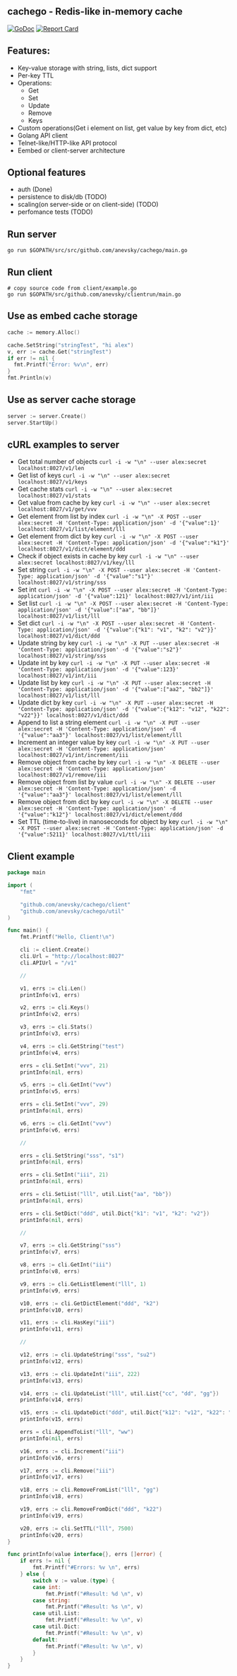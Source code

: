 ## cachego - Redis-like in-memory cache

[![GoDoc](https://godoc.org/github.com/anevsky/cachego?status.svg)](https://godoc.org/github.com/anevsky/cachego)
[![Report Card](https://goreportcard.com/badge/github.com/anevsky/cachego)](https://goreportcard.com/report/github.com/anevsky/cachego)

## Features:
- Key-value storage with string, lists, dict support
- Per-key TTL
- Operations:
  - Get
  - Set
  - Update
  - Remove
  - Keys
- Custom operations(Get i element on list, get value by key from dict, etc)
- Golang API client
- Telnet-like/HTTP-like API protocol
- Eembed or client-server architecture

## Optional features
- auth (Done)
- persistence to disk/db (TODO)
- scaling(on server-side or on client-side) (TODO)
- perfomance tests (TODO)

## Run server

    go run $GOPATH/src/src/github.com/anevsky/cachego/main.go

## Run client

    # copy source code from client/example.go
    go run $GOPATH/src/github.com/anevsky/clientrun/main.go

## Use as embed cache storage

```Go
cache := memory.Alloc()

cache.SetString("stringTest", "hi alex")
v, err := cache.Get("stringTest")
if err != nil {
  fmt.Printf("Error: %v\n", err)
}
fmt.Println(v)
```

## Use as server cache storage

```Go
server := server.Create()
server.StartUp()
```

## cURL examples to server

* Get total number of objects 
`curl -i -w "\n" --user alex:secret localhost:8027/v1/len`
* Get list of keys 
`curl -i -w "\n" --user alex:secret localhost:8027/v1/keys`
* Get cache stats 
`curl -i -w "\n" --user alex:secret localhost:8027/v1/stats`
* Get value from cache by key `curl -i -w "\n" --user alex:secret localhost:8027/v1/get/vvv`
* Get element from list by index `curl -i -w "\n" -X POST --user alex:secret -H 'Content-Type: application/json' -d '{"value":1}' localhost:8027/v1/list/element/lll`
* Get element from dict by key `curl -i -w "\n" -X POST --user alex:secret -H 'Content-Type: application/json' -d '{"value":"k1"}' localhost:8027/v1/dict/element/ddd`
* Check if object exists in cache by key `curl -i -w "\n" --user alex:secret localhost:8027/v1/key/lll`
* Set string `curl -i -w "\n" -X POST --user alex:secret -H 'Content-Type: application/json' -d '{"value":"s1"}' localhost:8027/v1/string/sss`
* Set int `curl -i -w "\n" -X POST --user alex:secret -H 'Content-Type: application/json' -d '{"value":121}' localhost:8027/v1/int/iii`
* Set list `curl -i -w "\n" -X POST --user alex:secret -H 'Content-Type: application/json' -d '{"value":["aa", "bb"]}' localhost:8027/v1/list/lll`
* Set dict `curl -i -w "\n" -X POST --user alex:secret -H 'Content-Type: application/json' -d '{"value":{"k1": "v1", "k2": "v2"}}' localhost:8027/v1/dict/ddd`
* Update string by key `curl -i -w "\n" -X PUT --user alex:secret -H 'Content-Type: application/json' -d '{"value":"s2"}' localhost:8027/v1/string/sss`
* Update int by key `curl -i -w "\n" -X PUT --user alex:secret -H 'Content-Type: application/json' -d '{"value":123}' localhost:8027/v1/int/iii`
* Update list by key `curl -i -w "\n" -X PUT --user alex:secret -H 'Content-Type: application/json' -d '{"value":["aa2", "bb2"]}' localhost:8027/v1/list/lll`
* Update dict by key `curl -i -w "\n" -X PUT --user alex:secret -H 'Content-Type: application/json' -d '{"value":{"k12": "v12", "k22": "v22"}}' localhost:8027/v1/dict/ddd`
* Append to list a string element `curl -i -w "\n" -X PUT --user alex:secret -H 'Content-Type: application/json' -d '{"value":"aa3"}' localhost:8027/v1/list/element/lll`
* Increment an integer value by key `curl -i -w "\n" -X PUT --user alex:secret -H 'Content-Type: application/json'  localhost:8027/v1/int/increment/iii`
* Remove object from cache by key `curl -i -w "\n" -X DELETE --user alex:secret -H 'Content-Type: application/json'  localhost:8027/v1/remove/iii`
* Remove object from list by value `curl -i -w "\n" -X DELETE --user alex:secret -H 'Content-Type: application/json' -d '{"value":"aa3"}' localhost:8027/v1/list/element/lll`
* Remove object from dict by key `curl -i -w "\n" -X DELETE --user alex:secret -H 'Content-Type: application/json' -d '{"value":"k12"}' localhost:8027/v1/dict/element/ddd`
* Set TTL (time-to-live) in nanoseconds for object by key `curl -i -w "\n" -X POST --user alex:secret -H 'Content-Type: application/json' -d '{"value":5211}' localhost:8027/v1/ttl/iii`

## Client example

```Go
package main

import (
	"fmt"

	"github.com/anevsky/cachego/client"
	"github.com/anevsky/cachego/util"
)

func main() {
	fmt.Printf("Hello, Client!\n")

	cli := client.Create()
	cli.Url = "http://localhost:8027"
	cli.APIUrl = "/v1"

	//

	v1, errs := cli.Len()
	printInfo(v1, errs)

	v2, errs := cli.Keys()
	printInfo(v2, errs)

	v3, errs := cli.Stats()
	printInfo(v3, errs)

	v4, errs := cli.GetString("test")
	printInfo(v4, errs)

	errs = cli.SetInt("vvv", 21)
	printInfo(nil, errs)

	v5, errs := cli.GetInt("vvv")
	printInfo(v5, errs)

	errs = cli.SetInt("vvv", 29)
	printInfo(nil, errs)

	v6, errs := cli.GetInt("vvv")
	printInfo(v6, errs)

	//

	errs = cli.SetString("sss", "s1")
	printInfo(nil, errs)

	errs = cli.SetInt("iii", 21)
	printInfo(nil, errs)

	errs = cli.SetList("lll", util.List{"aa", "bb"})
	printInfo(nil, errs)

	errs = cli.SetDict("ddd", util.Dict{"k1": "v1", "k2": "v2"})
	printInfo(nil, errs)

	//

	v7, errs := cli.GetString("sss")
	printInfo(v7, errs)

	v8, errs := cli.GetInt("iii")
	printInfo(v8, errs)

	v9, errs := cli.GetListElement("lll", 1)
	printInfo(v9, errs)

	v10, errs := cli.GetDictElement("ddd", "k2")
	printInfo(v10, errs)

	v11, errs := cli.HasKey("iii")
	printInfo(v11, errs)

	//

	v12, errs := cli.UpdateString("sss", "su2")
	printInfo(v12, errs)

	v13, errs := cli.UpdateInt("iii", 222)
	printInfo(v13, errs)

	v14, errs := cli.UpdateList("lll", util.List{"cc", "dd", "gg"})
	printInfo(v14, errs)

	v15, errs := cli.UpdateDict("ddd", util.Dict{"k12": "v12", "k22": "v22"})
	printInfo(v15, errs)

	errs = cli.AppendToList("lll", "ww")
	printInfo(nil, errs)

	v16, errs := cli.Increment("iii")
	printInfo(v16, errs)

	v17, errs := cli.Remove("iii")
	printInfo(v17, errs)

	v18, errs := cli.RemoveFromList("lll", "gg")
	printInfo(v18, errs)

	v19, errs := cli.RemoveFromDict("ddd", "k22")
	printInfo(v19, errs)

	v20, errs := cli.SetTTL("lll", 7500)
	printInfo(v20, errs)
}

func printInfo(value interface{}, errs []error) {
	if errs != nil {
		fmt.Printf("#Errors: %v \n", errs)
	} else {
		switch v := value.(type) {
		case int:
			fmt.Printf("#Result: %d \n", v)
		case string:
			fmt.Printf("#Result: %s \n", v)
		case util.List:
			fmt.Printf("#Result: %v \n", v)
		case util.Dict:
			fmt.Printf("#Result: %v \n", v)
		default:
			fmt.Printf("#Result: %v \n", v)
		}
	}
}
```

